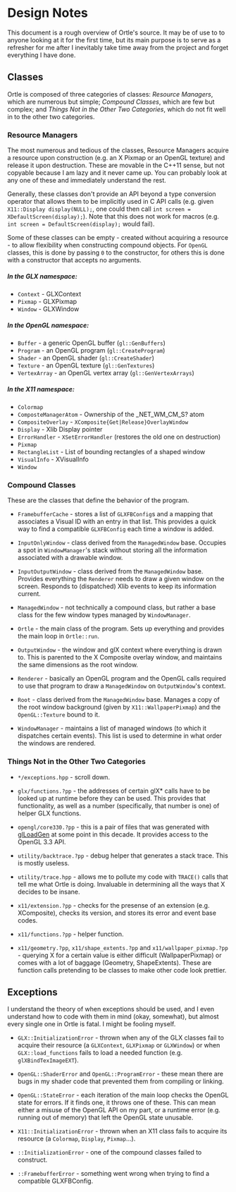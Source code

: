# Design Notes

This document is a rough overview of Ortle's source.  It may be of use to
to anyone looking at it for the first time, but its main purpose is to serve as
a refresher for me after I inevitably take time away from the project and
forget everything I have done.


## Classes

Ortle is composed of three categories of classes: *Resource Managers*, which
are numerous but simple; *Compound Classes*, which are few but complex; and
*Things Not in the Other Two Categories*, which do not fit well in to the other
two categories.


### Resource Managers

The most numerous and tedious of the classes, Resource Managers acquire a
resource upon construction (e.g. an X Pixmap or an OpenGL texture) and release
it upon destruction.  These are movable in the C++11 sense, but not copyable
because I am lazy and it never came up.  You can probably look at any one of
these and immediately understand the rest.

Generally, these classes don't provide an API beyond a type conversion operator
that allows them to be implicitly used in C API calls (e.g. given `X11::Display
display(NULL);`, one could then call `int screen = XDefaultScreen(display);`).
Note that this does not work for macros (e.g.
`int screen = DefaultScreen(display);` would fail).

Some of these classes can be empty - created without acquiring a resource - to
allow flexibility when constructing compound objects.  For `OpenGL` classes,
this is done by passing `0` to the constructor, for others this is done with a
constructor that accepts no arguments.


##### In the GLX namespace:

* `Context` - GLXContext
* `Pixmap` - GLXPixmap
* `Window` - GLXWindow


##### In the OpenGL namespace:

* `Buffer` - a generic OpenGL buffer (`gl::GenBuffers`)
* `Program` - an OpenGL program (`gl::CreateProgram`)
* `Shader` - an OpenGL shader (`gl::CreateShader`)
* `Texture` - an OpenGL texture (`gl::GenTextures`)
* `VertexArray` - an OpenGL vertex array (`gl::GenVertexArrays`)


##### In the X11 namespace:

* `Colormap`
* `ComposteManagerAtom` - Ownership of the _NET_WM_CM_S? atom
* `CompositeOverlay` - `XComposite{Get|Release}OverlayWindow`
* `Display` - Xlib Display pointer
* `ErrorHandler` - `XSetErrorHandler` (restores the old one on destruction)
* `Pixmap`
* `RectangleList` - List of bounding rectangles of a shaped window
* `VisualInfo` - XVisualInfo
* `Window`


### Compound Classes

These are the classes that define the behavior of the program.

* `FramebufferCache` - stores a list of `GLXFBConfig`s and a mapping that
associates a Visual ID with an entry in that list.  This provides a quick way
to find a compatible `GLXFBConfig` each time a window is added.

* `InputOnlyWindow` - class derived from the `ManagedWindow` base.  Occupies a
spot in `WindowManager`'s stack without storing all the information associated
with a drawable window.

* `InputOutputWindow` - class derived from the `ManagedWindow` base.  Provides
everything the `Renderer` needs to draw a given window on the screen.  Responds
to (dispatched) Xlib events to keep its information current.

* `ManagedWindow` - not technically a compound class, but rather a base class
for the few window types managed by `WindowManager`.

* `Ortle` - the main class of the program.  Sets up everything and provides the
main loop in `Ortle::run`.

* `OutputWindow` - the window and glX context where everything is drawn to.
This is parented to the X Composite overlay window, and maintains the same
dimensions as the root window.

* `Renderer` - basically an OpenGL program and the OpenGL calls required to use
that program to draw a `ManagedWindow` on `OutputWindow`'s context.

* `Root` - class derived from the `ManagedWindow` base.  Manages a copy of the
root window background (given by `X11::WallpaperPixmap`) and the
`OpenGL::Texture` bound to it.

* `WindowManager` - maintains a list of managed windows (to which it dispatches
certain events).  This list is used to determine in what order the windows are
rendered.


### Things Not in the Other Two Categories

* `*/exceptions.hpp` - scroll down.

* `glx/functions.?pp` - the addresses of certain glX* calls have to be looked
up at runtime before they can be used.  This provides that functionality, as
well as a number (specifically, that number is one) of helper GLX functions.

* `opengl/core330.?pp` - this is a pair of files that was generated with
[glLoadGen](https://bitbucket.org/alfonse/glloadgen/wiki/Home) at some point in
this decade.  It provides access to the OpenGL 3.3 API.

* `utility/backtrace.?pp` - debug helper that generates a stack trace.  This is
mostly useless.

* `utility/trace.hpp` - allows me to pollute my code with `TRACE()` calls that
tell me what Ortle is doing.  Invaluable in determining all the ways that X
decides to be insane.

* `x11/extension.?pp` - checks for the presense of an extension (e.g.
XComposite), checks its version, and stores its error and event base codes.

* `x11/functions.?pp` - helper function.

* `x11/geometry.?pp`, `x11/shape_extents.?pp` and `x11/wallpaper_pixmap.?pp` -
querying X for a certain value is either difficult (WallpaperPixmap) or comes
with a lot of baggage (Geometry, ShapeExtents).  These are function calls
pretending to be classes to make other code look prettier.


## Exceptions

I understand the theory of when exceptions should be used, and I even
understand how to code with them in mind (okay, somewhat), but almost every
single one in Ortle is fatal.  I might be fooling myself.

* `GLX::InitializationError` - thrown when any of the GLX classes fail to
acquire their resource (a `GLXContext`, `GLXPixmap` or `GLXWindow`) or when
`GLX::load_functions` fails to load a needed function (e.g.
`glXBindTexImageEXT`).

* `OpenGL::ShaderError` and `OpenGL::ProgramError` - these mean there are bugs
in my shader code that prevented them from compiling or linking.

* `OpenGL::StateError` - each iteration of the main loop checks the OpenGL
state for errors.  If it finds one, it throws one of these.  This can mean
either a misuse of the OpenGL API on my part, or a runtime error (e.g. running
out of memory) that left the OpenGL state unusable.

* `X11::InitializationError` - thrown when an X11 class fails to acquire its
resource (a `Colormap`, `Display`, `Pixmap`...).

* `::InitializationError` - one of the compound classes failed to construct.

* `::FramebufferError` - something went wrong when trying to find a compatible
GLXFBConfig.
